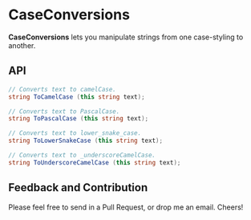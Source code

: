 # CaseConversions

**CaseConversions** lets you manipulate strings from one case-styling to another.

## API

```csharp
// Converts text to camelCase.
string ToCamelCase (this string text);

// Converts text to PascalCase.
string ToPascalCase (this string text);

// Converts text to lower_snake_case.
string ToLowerSnakeCase (this string text);

// Converts text to _underscoreCamelCase.
string ToUnderscoreCamelCase (this string text);
```

## Feedback and Contribution
Please feel free to send in a Pull Request, or drop me an email. Cheers!